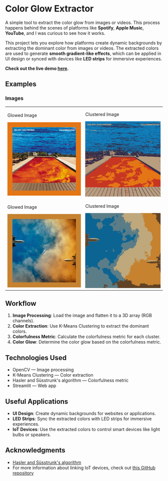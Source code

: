 # Color Glow Extractor

A simple tool to extract the color glow from images or videos. This process happens behind the scenes of platforms like **Spotify**, **Apple Music**, **YouTube**, and I was curious to see how it works.

This project lets you explore how platforms create dynamic backgrounds by extracting the dominant color from images or videos. The extracted colors are used to generate **smooth gradient-like effects**, which can be applied in UI design or synced with devices like **LED strips** for immersive experiences.

**Check out the live demo [here](https://glow-extractor.streamlit.app/).**

## Examples

### Images

<table>
  <tr>
    <td>
    <p>Glowed Image</p>
    <img src="img/bordered.jpg" alt="Image 1" width="350"/></td>
    <td>
    <p>Clustered Image</p>
    <img src="img/clustered.jpg" alt="Image 2" width="350"/></td>
  </tr>
  <tr>
    <td>
    <p>Glowed Image</p>
    <img src="img/bordered2.jpg" alt="Image 3" width="350"/></td>
    <td>
    <p>Clustered Image</p>
    <img src="img/clustered2.jpg" alt="Image 4" width="350"/></td>
  </tr>
</table>

## Workflow

1. **Image Processing**: Load the image and flatten it to a 3D array (RGB channels).
2. **Color Extraction**: Use K-Means Clustering to extract the dominant colors.
3. **Colorfulness Metric**: Calculate the colorfulness metric for each cluster.
4. **Color Glow**: Determine the color glow based on the colorfulness metric.

## Technologies Used

- OpenCV — Image processing
- K-Means Clustering — Color extraction
- Hasler and Süsstrunk's algorithm — Colorfulness metric
- Streamlit — Web app

## Useful Applications

- **UI Design**: Create dynamic backgrounds for websites or applications.
- **LED Strips**: Sync the extracted colors with LED strips for immersive experiences.
- **IoT Devices**: Use the extracted colors to control smart devices like light bulbs or speakers.

## Acknowledgments

- [Hasler and Süsstrunk's algorithm](https://www.researchgate.net/publication/243135534_Measuring_Colourfulness_in_Natural_Images)
- For more information about linking IoT devices, check out [this GitHub repository](https://github.com/davidkrantz/Colorfy)
